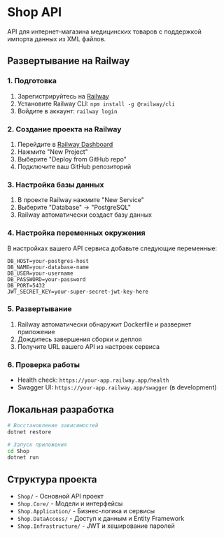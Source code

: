 # Shop API

API для интернет-магазина медицинских товаров с поддержкой импорта данных из XML файлов.

## Развертывание на Railway

### 1. Подготовка

1. Зарегистрируйтесь на [Railway](https://railway.app/)
2. Установите Railway CLI: `npm install -g @railway/cli`
3. Войдите в аккаунт: `railway login`

### 2. Создание проекта на Railway

1. Перейдите в [Railway Dashboard](https://railway.app/dashboard)
2. Нажмите "New Project"
3. Выберите "Deploy from GitHub repo"
4. Подключите ваш GitHub репозиторий

### 3. Настройка базы данных

1. В проекте Railway нажмите "New Service"
2. Выберите "Database" → "PostgreSQL"
3. Railway автоматически создаст базу данных

### 4. Настройка переменных окружения

В настройках вашего API сервиса добавьте следующие переменные:

```
DB_HOST=your-postgres-host
DB_NAME=your-database-name
DB_USER=your-username
DB_PASSWORD=your-password
DB_PORT=5432
JWT_SECRET_KEY=your-super-secret-jwt-key-here
```

### 5. Развертывание

1. Railway автоматически обнаружит Dockerfile и развернет приложение
2. Дождитесь завершения сборки и деплоя
3. Получите URL вашего API из настроек сервиса

### 6. Проверка работы

- Health check: `https://your-app.railway.app/health`
- Swagger UI: `https://your-app.railway.app/swagger` (в development)

## Локальная разработка

```bash
# Восстановление зависимостей
dotnet restore

# Запуск приложения
cd Shop
dotnet run
```

## Структура проекта

- `Shop/` - Основной API проект
- `Shop.Core/` - Модели и интерфейсы
- `Shop.Application/` - Бизнес-логика и сервисы
- `Shop.DataAccess/` - Доступ к данным и Entity Framework
- `Shop.Infrastructure/` - JWT и хеширование паролей 